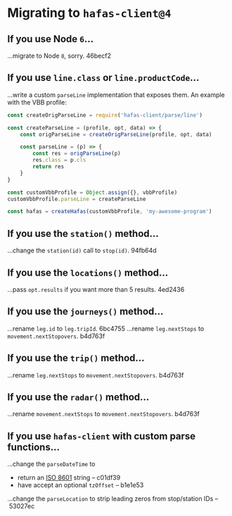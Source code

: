 # Migrating to `hafas-client@4`

## If you use Node `6`…

…migrate to Node `8`, sorry. 46becf2

## If you use `line.class` or `line.productCode`…

…write a custom `parseLine` implementation that exposes them. An example with the VBB profile:

```js
const createOrigParseLine = require('hafas-client/parse/line')

const createParseLine = (profile, opt, data) => {
	const origParseLine = createOrigParseLine(profile, opt, data)

	const parseLine = (p) => {
		const res = origParseLine(p)
		res.class = p.cls
		return res
	}
}

const customVbbProfile = Object.assign({}, vbbProfile)
customVbbProfile.parseLine = createParseLine

const hafas = createHafas(customVbbProfile, 'my-awesome-program')
```

## If you use the `station()` method…

…change the `station(id)` call to `stop(id)`. 94fb64d

## If you use the `locations()` method…

…pass `opt.results` if you want more than 5 results. 4ed2436

## If you use the `journeys()` method…

…rename `leg.id` to `leg.tripId`. 6bc4755
…rename `leg.nextStops` to `movement.nextStopovers`. b4d763f

## If you use the `trip()` method…

…rename `leg.nextStops` to `movement.nextStopovers`. b4d763f

## If you use the `radar()` method…

…rename `movement.nextStops` to `movement.nextStopovers`. b4d763f

## If you use `hafas-client` with custom parse functions…

…change the `parseDateTime` to

- return an [ISO 8601](https://en.wikipedia.org/wiki/ISO_8601) string – c01df39
- have accept an optional `tzOffset` – b1e1e53

…change the `parseLocation` to strip leading zeros from stop/station IDs – 53027ec
